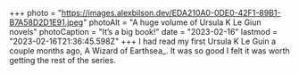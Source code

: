 +++
photo = "https://images.alexbilson.dev/EDA210A0-0DE0-42F1-89B1-B7A58D2D1E91.jpeg"
photoAlt = "A huge volume of Ursula K Le Giun novels"
photoCaption = "It’s a big book!"
date = "2023-02-16"
lastmod = "2023-02-16T21:36:45.598Z"
+++
I had read my first Ursula K Le Guin a couple months ago, A Wizard of Earthsea_. It was so good I felt it was worth getting the rest of the series.